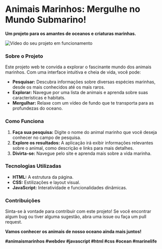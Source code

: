 #  Animais Marinhos: Mergulhe no Mundo Submarino! 

**Um projeto para os amantes de oceanos e criaturas marinhas.**

![Vídeo do seu projeto em funcionamento](./src/images/video-readme.gif)

### Sobre o Projeto

Este projeto web te convida a explorar o fascinante mundo dos animais marinhos. Com uma interface intuitiva e cheia de vida, você pode:

* **Pesquisar:** Descubra informações sobre diversas espécies marinhas, desde os mais conhecidos até os mais raros.
* **Explorar:** Navegue por uma lista de animais e aprenda sobre suas características e habitats.
* **Mergulhar:** Relaxe com um vídeo de fundo que te transporta para as profundezas do oceano.

### Como Funciona

1. **Faça sua pesquisa:** Digite o nome do animal marinho que você deseja conhecer no campo de pesquisa.
2. **Explore os resultados:** A aplicação irá exibir informações relevantes sobre o animal, como descrição e links para mais detalhes.
3. **Divirta-se:** Navegue pelo site e aprenda mais sobre a vida marinha.

### Tecnologias Utilizadas

* **HTML:** A estrutura da página.
* **CSS:** Estilizações e layout visual.
* **JavaScript:** Interatividade e funcionalidades dinâmicas.

### Contribuições

Sinta-se à vontade para contribuir com este projeto! Se você encontrar algum bug ou tiver alguma sugestão, abra uma issue ou faça um pull request.

**Vamos conhecer os animais de nosso oceano ainda mais juntos!**

**#animaismarinhos #webdev #javascript #html #css #ocean #marinelife**
